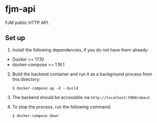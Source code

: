 # fjm-api

FJM public HTTP API.


## Set up

1. Install the following dependencies, if you do not have them already:
  * Docker >= 17.10
  * docker-compose >= 1.16.1

2. Build the backend container and run it as a background process from this directory:

    `$ docker-compose up -d --build`

3. The backend should be accessible via `http://localhost:5000/about`

4. To stop the process, run the following command:

    `$ docker-compose down`
